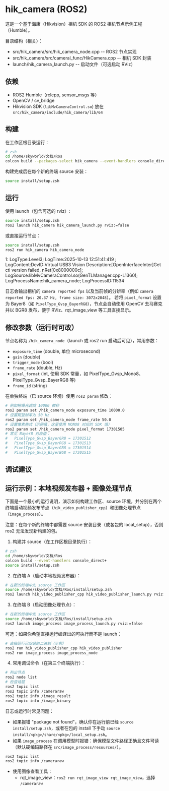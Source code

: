# hik_camera (ROS2)

这是一个基于海康（Hikvision）相机 SDK 的 ROS2 相机节点示例工程（Humble）。

目录结构（相关）：
- src/hik_camera/src/hik_camera_node.cpp  -- ROS2 节点实现
- src/hik_camera/src/cameral_func/HikCamera.cpp -- 相机 SDK 封装
- launch/hik_camera_launch.py -- 启动文件（可选启动 RViz）

## 依赖
- ROS2 Humble（rclcpp, sensor_msgs 等）
- OpenCV / cv_bridge
- Hikvision SDK (`libMvCameraControl.so`) 放在 `src/hik_camera/include/hik_camera/lib/64`

## 构建
在工作区根目录运行：

```bash
# zsh
cd /home/skyworld/文档/Ros
colcon build --packages-select hik_camera --event-handlers console_direct+
```

构建完成后在每个新的终端 source 安装：

```bash
source install/setup.zsh
```

## 运行
使用 launch（包含可选的 rviz）:

```bash
source install/setup.zsh
ros2 launch hik_camera hik_camera_launch.py rviz:=false
```

或直接运行节点：

```bash
source install/setup.zsh
ros2 run hik_camera hik_camera_node
```
1:  LogType:Level3;  LogTime:2025-10-13 12:51:41:419 ;  LogContent:DevID:Virtual USB3 Vision  Description:[OpenInterfaceInter]Get cti version failed, nRet[0x8000000c];  LogSource:libMvCameraControl.so(GenTLManager.cpp-L1360);  LogProcessName:hik_camera_node;  LogProcessID:11534

日志会输出相机的 `camera reported fps` 以及当前帧的分辨率（例如 `camera reported fps: 20.37 Hz, frame size: 3072x2048`）。
若将 `pixel_format` 设置为 Bayer8（如 `PixelType_Gvsp_BayerRG8`），节点会自动使用 OpenCV 去马赛克并以 BGR8 发布，便于 RViz、rqt_image_view 等工具直接显示。

## 修改参数（运行时可改）
节点名称为 `/hik_camera_node`（launch 或 ros2 run 启动后可见），常用参数：

- `exposure_time` (double, 单位 microsecond)
- `gain` (double)
- `trigger_mode` (bool)
- `frame_rate` (double, Hz)
- `pixel_format` (int, 使用 SDK 常量，如 PixelType_Gvsp_Mono8、PixelType_Gvsp_BayerRG8 等)
- `frame_id` (string)

在单独终端（已 source 环境）使用 `ros2 param` 修改：

```bash
# 例如把曝光调成 10000 微秒
ros2 param set /hik_camera_node exposure_time 10000.0
# 设置期望帧率为 50 Hz
ros2 param set /hik_camera_node frame_rate 50.0
# 设置像素格式（示例值，这里使用 MONO8 对应的 SDK 值）
ros2 param set /hik_camera_node pixel_format 17301505
# 常见 Bayer8 对应值：
#   PixelType_Gvsp_BayerGR8 = 17301512
#   PixelType_Gvsp_BayerRG8 = 17301513
#   PixelType_Gvsp_BayerGB8 = 17301514
#   PixelType_Gvsp_BayerBG8 = 17301515
```


## 调试建议


## 运行示例：本地视频发布器 + 图像处理节点

下面是一个最小的运行说明，演示如何构建工作区、source 环境，并分别在两个终端启动视频发布节点（`hik_video_publisher_cpp`）和图像处理节点（`image_process`）。

注意：在每个新的终端中都需要 source 安装目录（或各包的 local_setup），否则 ros2 无法发现新构建的包。

1) 构建并 source（在工作区根目录执行）：

```bash
# zsh
cd /home/skyworld/文档/Ros
colcon build --event-handlers console_direct+
source install/setup.zsh
```

2) 在终端 A（启动本地视频发布器）：

```bash
# 在新的终端中先 source 工作区
source /home/skyworld/文档/Ros/install/setup.zsh
ros2 launch hik_video_publisher_cpp hik_video_publisher_launch.py rviz:=false
```

3) 在终端 B（启动图像处理节点）：

```bash
# 在新的终端中先 source 工作区
source /home/skyworld/文档/Ros/install/setup.zsh
ros2 launch image_process image_process_launch.py rviz:=false
```

可选：如果你希望直接运行编译出的可执行而不是 launch：

```bash
# 直接运行已安装的二进制（示例）
ros2 run hik_video_publisher_cpp hik_video_publisher
ros2 run image_process image_process_node
```

4) 常用调试命令（在第三个终端执行）：

```bash
# 列出节点
ros2 node list
# 检查话题
ros2 topic list
ros2 topic info /cameraraw
ros2 topic info /image_result
ros2 topic info /image_binary
```

日志或运行时常见问题：
- 如果报错 "package not found"，确认你在运行前已经 `source install/setup.zsh`，或者在包的 install 下手动 `source install/<pkg>/share/<pkg>/local_setup.zsh`。
- 如果 `image_process` 在调用模型时报错：确保模型文件路径正确且文件可读（默认硬编码路径在 `src/image_process/resources/`）。

```bash
ros2 topic list
ros2 topic info /cameraraw
```

- 使用图像查看工具：
  - rqt_image_view：`ros2 run rqt_image_view rqt_image_view`，选择 `/cameraraw`

